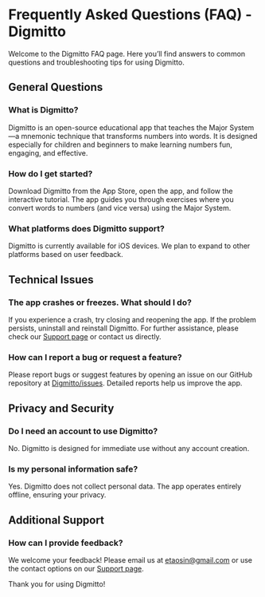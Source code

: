 # Frequently Asked Questions (FAQ) - Digmitto

Welcome to the Digmitto FAQ page. Here you’ll find answers to common questions and troubleshooting tips for using Digmitto.

## General Questions

### What is Digmitto?
Digmitto is an open-source educational app that teaches the Major System—a mnemonic technique that transforms numbers into words. It is designed especially for children and beginners to make learning numbers fun, engaging, and effective.

### How do I get started?
Download Digmitto from the App Store, open the app, and follow the interactive tutorial. The app guides you through exercises where you convert words to numbers (and vice versa) using the Major System.

### What platforms does Digmitto support?
Digmitto is currently available for iOS devices. We plan to expand to other platforms based on user feedback.

## Technical Issues

### The app crashes or freezes. What should I do?
If you experience a crash, try closing and reopening the app. If the problem persists, uninstall and reinstall Digmitto. For further assistance, please check our [Support page](./SUPPORT.md) or contact us directly.

### How can I report a bug or request a feature?
Please report bugs or suggest features by opening an issue on our GitHub repository at [Digmitto/issues](https://github.com/KuuuGR/Digmitto/issues). Detailed reports help us improve the app.

## Privacy and Security

### Do I need an account to use Digmitto?
No. Digmitto is designed for immediate use without any account creation.

### Is my personal information safe?
Yes. Digmitto does not collect personal data. The app operates entirely offline, ensuring your privacy.

## Additional Support

### How can I provide feedback?
We welcome your feedback! Please email us at [etaosin@gmail.com](mailto:etaosin@gmail.com) or use the contact options on our [Support page](./SUPPORT.md).

Thank you for using Digmitto!
